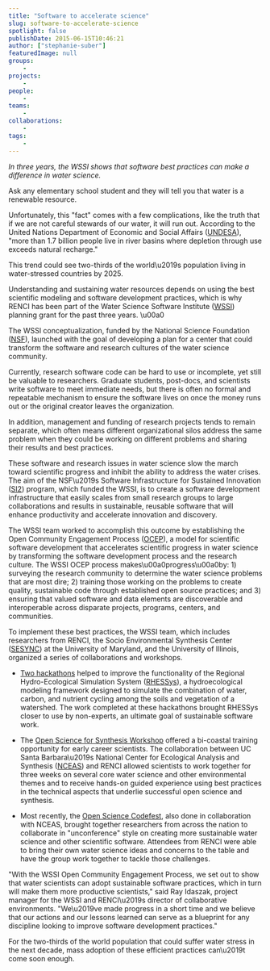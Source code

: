```yaml
---
title: "Software to accelerate science"
slug: software-to-accelerate-science
spotlight: false
publishDate: 2015-06-15T10:46:21
author: ["stephanie-suber"]
featuredImage: null
groups:
    - 
projects:
    - 
people:
    - 
teams: 
    - 
collaborations:
    - 
tags:
    - 
---
```

<p><em>In three years, the WSSI shows that software best practices can make a difference in water science.</em></p>
<p>Ask any elementary school student and they will tell you that water is a renewable resource.</p>
<p>Unfortunately, this "fact" comes with a few complications, like the truth that if we are not careful stewards of our water, it will run out. According to the United Nations Department of Economic and Social Affairs (<a href="http://www.un.org/waterforlifedecade/water_and_sustainable_development.shtml" target="_blank">UNDESA</a>), "more than 1.7 billion people live in river basins where depletion through use exceeds natural recharge."</p>
<p>This trend could see two-thirds of the world\u2019s population living in water-stressed countries by 2025.</p>
<p>Understanding and sustaining water resources depends on using the best scientific modeling and software development practices, which is why RENCI has been part of the Water Science Software Institute (<a href="http://waters2i2.org/" target="_blank">WSSI</a>) planning grant for the past three years. \u00a0<!--more--></p>
<p>The WSSI conceptualization, funded by the National Science Foundation (<a href="http://www.nsf.gov/" target="_blank">NSF</a>), launched with the goal of developing a plan for a center that could transform the software and research cultures of the water science community.</p>
<p>Currently, research software code can be hard to use or incomplete, yet still be valuable to researchers. Graduate students, post-docs, and scientists write software to meet immediate needs, but there is often no formal and repeatable mechanism to ensure the software lives on once the money runs out or the original creator leaves the organization.</p>
<p>In addition, management and funding of research projects tends to remain separate, which often means different organizational silos address the same problem when they could be working on different problems and sharing their results and best practices.</p>
<p>These software and research issues in water science slow the march toward scientific progress and inhibit the ability to address the water crises. The aim of the NSF\u2019s Software Infrastructure for Sustained Innovation (<a href="http://www.nsf.gov/si2" target="_blank">SI2</a>) program, which funded the WSSI, is to create a software development infrastructure that easily scales from small research groups to large collaborations and results in sustainable, reusable software that will enhance productivity and accelerate innovation and discovery.</p>
<p>The WSSI team worked to accomplish this outcome by establishing the Open Community Engagement Process (<a href="http://ieeexplore.ieee.org/xpl/articleDetails.jsp?arnumber=6728937" target="_blank">OCEP</a>), a model for scientific software development that accelerates scientific progress in water science by transforming the software development process and the research culture. The WSSI OCEP process makes\u00a0progress\u00a0by: 1) surveying the research community to determine the water science problems that are most dire; 2) training those working on the problems to create quality, sustainable code through established open source practices; and 3) ensuring that valued software and data elements are discoverable and interoperable across disparate projects, programs, centers, and communities.</p>
<p>To implement these best practices, the WSSI team, which includes researchers from RENCI, the Socio Environmental Synthesis Center (<a href="http://www.sesync.org/" target="_blank">SESYNC</a>) at the University of Maryland, and the University of Illinois, organized a series of collaborations and workshops.</p>
<ul>
<li><a href="https://renci.org/news/a-techie-marathon-renci-hosts-hackathon-to-improve-water-science-software/" target="_blank">Two hackathons</a> helped to improve the functionality of the Regional Hydro-Ecological Simulation System (<a href="http://fiesta.bren.ucsb.edu/~rhessys/" target="_blank">RHESSys</a>), a hydroecological modeling framework designed to simulate the combination of water, carbon, and nutrient cycling among the soils and vegetation of a watershed. The work completed at these hackathons brought RHESSys closer to use by non-experts, an ultimate goal of sustainable software work.</li>
</ul>
<ul>
<li>The <a href="https://renci.org/news/software-skills-for-scientists/" target="_blank">Open Science for Synthesis Workshop</a> offered a bi-coastal training opportunity for early career scientists. The collaboration between UC Santa Barbara\u2019s National Center for Ecological Analysis and Synthesis (<a href="https://www.nceas.ucsb.edu/" target="_blank">NCEAS</a>) and RENCI allowed scientists to work together for three weeks on several core water science and other environmental themes and to receive hands-on guided experience using best practices in the technical aspects that underlie successful open science and synthesis.</li>
</ul>
<ul>
<li>Most recently, the <a href="https://renci.org/blog/codefest-to-focus-on-collaboration-and-results/" target="_blank">Open Science Codefest</a>, also done in collaboration with NCEAS, brought together researchers from across the nation to collaborate in "unconference" style on creating more sustainable water science and other scientific software. Attendees from RENCI were able to bring their own water science ideas and concerns to the table and have the group work together to tackle those challenges.</li>
</ul>
<p>"With the WSSI Open Community Engagement Process, we set out to show that water scientists can adopt sustainable software practices, which in turn will make them more productive scientists," said Ray Idaszak, project manager for the WSSI and RENCI\u2019s director of collaborative environments. "We\u2019ve made progress in a short time and we believe that our actions and our lessons learned can serve as a blueprint for any discipline looking to improve software development practices."</p>
<p>For the two-thirds of the world population that could suffer water stress in the next decade, mass adoption of these efficient practices can\u2019t come soon enough.</p>
<!-- AddThis Advanced Settings generic via filter on the_content --><!-- AddThis Share Buttons generic via filter on the_content -->

